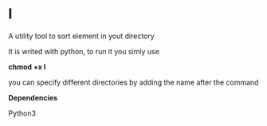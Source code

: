 # l
A utility tool to sort element in yout directory

It is writed with python, to run it you simly use 

__chmod +x l__

you can specify different directories by adding the name after the command


__Dependencies__

Python3
